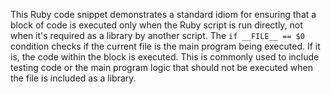This Ruby code snippet demonstrates a standard idiom for ensuring that a block of code is executed only when the Ruby script is run directly, not when it's required as a library by another script. The `if __FILE__ == $0` condition checks if the current file is the main program being executed. If it is, the code within the block is executed. This is commonly used to include testing code or the main program logic that should not be executed when the file is included as a library.
